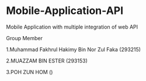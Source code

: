 # Mobile-Application-API
Mobile Application with multiple integration of web API

Group Member

1.Muhammad Fakhrul Hakimy  Bin Nor Zul Faka (293215)

2.MUAZZAM BIN ESTER (293153)

3.POH ZUN HOM ()
